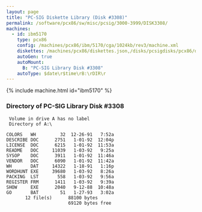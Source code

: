 ```yaml
---
layout: page
title: "PC-SIG Diskette Library (Disk #3308)"
permalink: /software/pcx86/sw/misc/pcsig/3000-3999/DISK3308/
machines:
  - id: ibm5170
    type: pcx86
    config: /machines/pcx86/ibm/5170/cga/1024kb/rev3/machine.xml
    diskettes: /machines/pcx86/diskettes.json,/disks/pcsigdisks/pcx86/diskettes.json
    autoGen: true
    autoMount:
      B: "PC-SIG Library Disk #3308"
    autoType: $date\r$time\rB:\rDIR\r
---
```


{% include machine.html id="ibm5170" %}

### Directory of PC-SIG Library Disk #3308

     Volume in drive A has no label
     Directory of A:\

    COLORS   WH         32  12-26-91   7:52a
    DESCRIBE DOC      2751   1-01-92  12:04p
    LICENSE  DOC      6215   1-01-92  11:53a
    README   DOC     11039   1-03-92   9:25a
    SYSOP    DOC      3911   1-01-92  11:46a
    VENDOR   DOC      6090   1-01-92  11:42a
    WH       DAT     14322   1-18-91   1:16p
    WORDHUNT EXE     39680   1-03-92   8:26a
    PACKING  LST       558   1-03-92   9:56a
    REGISTER FRM      1411   1-03-92   9:39a
    SHOW     EXE      2040   9-12-88  10:48a
    GO       BAT        51   1-27-93   3:02a
           12 file(s)      88100 bytes
                           69120 bytes free

